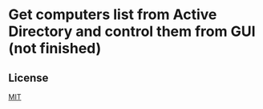 # Get computers list from Active Directory and control them from GUI (not finished)

## License
[MIT](http://opensource.org/licenses/MIT)
